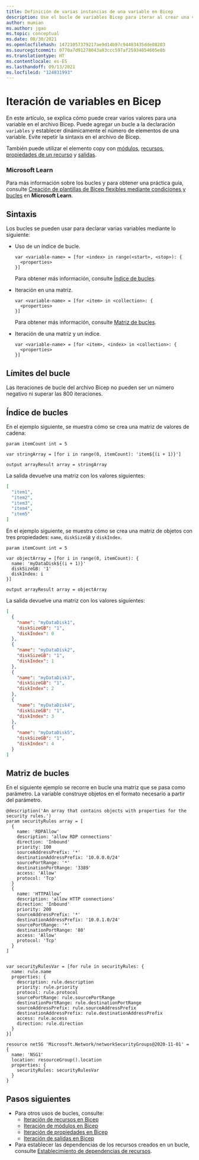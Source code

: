 ```yaml
---
title: Definición de varias instancias de una variable en Bicep
description: Use el bucle de variables Bicep para iterar al crear una variable.
author: mumian
ms.author: jgao
ms.topic: conceptual
ms.date: 08/30/2021
ms.openlocfilehash: 14721057379217ae9d14b97c94483435dde08203
ms.sourcegitcommit: 0770a7d91278043a83ccc597af25934854605e8b
ms.translationtype: HT
ms.contentlocale: es-ES
ms.lasthandoff: 09/13/2021
ms.locfileid: "124831993"
---
```

# <a name="variable-iteration-in-bicep"></a>Iteración de variables en Bicep

En este artículo, se explica cómo puede crear varios valores para una variable en el archivo Bicep. Puede agregar un bucle a la declaración `variables` y establecer dinámicamente el número de elementos de una variable. Evite repetir la sintaxis en el archivo de Bicep.

También puede utilizar el elemento copy con [módulos](loop-modules.md), [recursos](loop-resources.md), [propiedades de un recurso](loop-properties.md) y [salidas](loop-outputs.md).

### <a name="microsoft-learn"></a>Microsoft Learn

Para más información sobre los bucles y para obtener una práctica guía, consulte [Creación de plantillas de Bicep flexibles mediante condiciones y bucles](/learn/modules/build-flexible-bicep-templates-conditions-loops/) en **Microsoft Learn**.

## <a name="syntax"></a>Sintaxis

Los bucles se pueden usar para declarar varias variables mediante lo siguiente:

- Uso de un índice de bucle.

  ```bicep
  var <variable-name> = [for <index> in range(<start>, <stop>): {
    <properties>
  }]
  ```

  Para obtener más información, consulte [Índice de bucles](#loop-index).

- Iteración en una matriz.

  ```bicep
  var <variable-name> = [for <item> in <collection>: {
    <properties>
  }]

  ```

  Para obtener más información, consulte [Matriz de bucles](#loop-array).

- Iteración de una matriz y un índice.

  ```bicep
  var <variable-name> = [for <item>, <index> in <collection>: {
    <properties>
  }]
  ```

## <a name="loop-limits"></a>Límites del bucle

Las iteraciones de bucle del archivo Bicep no pueden ser un número negativo ni superar las 800 iteraciones. 

## <a name="loop-index"></a>Índice de bucles

En el ejemplo siguiente, se muestra cómo se crea una matriz de valores de cadena:

```bicep
param itemCount int = 5

var stringArray = [for i in range(0, itemCount): 'item${(i + 1)}']

output arrayResult array = stringArray
```

La salida devuelve una matriz con los valores siguientes:

```json
[
  "item1",
  "item2",
  "item3",
  "item4",
  "item5"
]
```

En el ejemplo siguiente, se muestra cómo se crea una matriz de objetos con tres propiedades: `name`, `diskSizeGB` y `diskIndex`.

```bicep
param itemCount int = 5

var objectArray = [for i in range(0, itemCount): {
  name: 'myDataDisk${(i + 1)}'
  diskSizeGB: '1'
  diskIndex: i
}]

output arrayResult array = objectArray
```

La salida devuelve una matriz con los valores siguientes:

```json
[
  {
    "name": "myDataDisk1",
    "diskSizeGB": "1",
    "diskIndex": 0
  },
  {
    "name": "myDataDisk2",
    "diskSizeGB": "1",
    "diskIndex": 1
  },
  {
    "name": "myDataDisk3",
    "diskSizeGB": "1",
    "diskIndex": 2
  },
  {
    "name": "myDataDisk4",
    "diskSizeGB": "1",
    "diskIndex": 3
  },
  {
    "name": "myDataDisk5",
    "diskSizeGB": "1",
    "diskIndex": 4
  }
]
```

## <a name="loop-array"></a>Matriz de bucles

En el siguiente ejemplo se recorre en bucle una matriz que se pasa como parámetro. La variable construye objetos en el formato necesario a partir del parámetro.

```bicep
@description('An array that contains objects with properties for the security rules.')
param securityRules array = [
  {
    name: 'RDPAllow'
    description: 'allow RDP connections'
    direction: 'Inbound'
    priority: 100
    sourceAddressPrefix: '*'
    destinationAddressPrefix: '10.0.0.0/24'
    sourcePortRange: '*'
    destinationPortRange: '3389'
    access: 'Allow'
    protocol: 'Tcp'
  }
  {
    name: 'HTTPAllow'
    description: 'allow HTTP connections'
    direction: 'Inbound'
    priority: 200
    sourceAddressPrefix: '*'
    destinationAddressPrefix: '10.0.1.0/24'
    sourcePortRange: '*'
    destinationPortRange: '80'
    access: 'Allow'
    protocol: 'Tcp'
  }
]


var securityRulesVar = [for rule in securityRules: {
  name: rule.name
  properties: {
    description: rule.description
    priority: rule.priority
    protocol: rule.protocol
    sourcePortRange: rule.sourcePortRange
    destinationPortRange: rule.destinationPortRange
    sourceAddressPrefix: rule.sourceAddressPrefix
    destinationAddressPrefix: rule.destinationAddressPrefix
    access: rule.access
    direction: rule.direction
  }
}]

resource netSG 'Microsoft.Network/networkSecurityGroups@2020-11-01' = {
  name: 'NSG1'
  location: resourceGroup().location
  properties: {
    securityRules: securityRulesVar
  }
}
```

## <a name="next-steps"></a>Pasos siguientes

- Para otros usos de bucles, consulte:
  - [Iteración de recursos en Bicep](loop-resources.md)
  - [Iteración de módulos en Bicep](loop-modules.md)
  - [Iteración de propiedades en Bicep](loop-properties.md)
  - [Iteración de salidas en Bicep](loop-outputs.md)
- Para establecer las dependencias de los recursos creados en un bucle, consulte [Establecimiento de dependencias de recursos](./resource-declaration.md#set-resource-dependencies).
